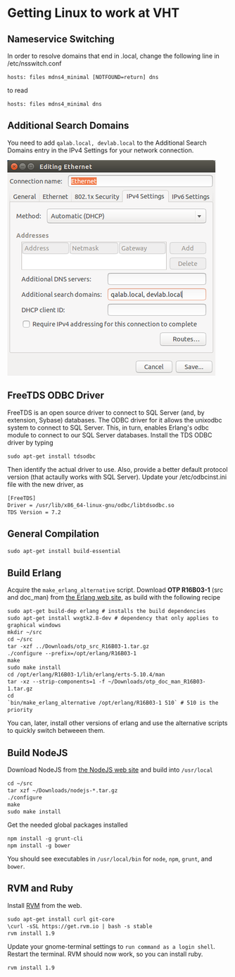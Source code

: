 # Getting Linux to work at VHT

## Nameservice Switching

In order to resolve domains that end in .local, change the following line in /etc/nsswitch.conf

```
hosts: files mdns4_minimal [NOTFOUND=return] dns
```

to read

```
hosts: files mdns4_minimal dns
```

## Additional Search Domains

You need to add `qalab.local, devlab.local` to the Additional Search Domains entry in the IPv4 Settings for your network connection.

![search_domains.png](images/search_domains.png)

## FreeTDS ODBC Driver

FreeTDS is an open source driver to connect to SQL Server (and, by extension, Sybase) databases. The ODBC driver for it allows the unixodbc system to connect to SQL Server. This, in turn, enables Erlang's odbc module to connect to our SQL Server databases. Install the TDS ODBC driver by typing

```
sudo apt-get install tdsodbc
```

Then identify the actual driver to use. Also, provide a better default protocol version (that actaully works with SQL Server). Update your /etc/odbcinst.ini file with the new driver, as

```
[FreeTDS]
Driver = /usr/lib/x86_64-linux-gnu/odbc/libtdsodbc.so
TDS Version = 7.2
```

## General Compilation

`sudo apt-get install build-essential`

## Build Erlang

Acquire the `make_erlang_alternative` script.
Download **OTP R16B03-1** (src and doc_man) from [the Erlang web site](http://erlang.org), as build with the following recipe

```
sudo apt-get build-dep erlang # installs the build dependencies
sudo apt-get install wxgtk2.8-dev # dependency that only applies to graphical windows
mkdir ~/src
cd ~/src
tar -xzf ../Downloads/otp_src_R16B03-1.tar.gz
./configure --prefix=/opt/erlang/R16B03-1
make
sudo make install
cd /opt/erlang/R16B03-1/lib/erlang/erts-5.10.4/man
tar -xz --strip-components=1 -f ~/Downloads/otp_doc_man_R16B03-1.tar.gz
cd
`bin/make_erlang_alternative /opt/erlang/R16B03-1 510` # 510 is the priority
```

You can, later, install other versions of erlang and use the alternative scripts to quickly switch betweeen them.

## Build NodeJS

Download NodeJS from [the NodeJS web site](http://nodejs.org) and build into `/usr/local`

```
cd ~/src
tar xzf ~/Downloads/nodejs-*.tar.gz
./configure
make
sudo make install
```

Get the needed global packages installed

```
npm install -g grunt-cli
npm install -g bower
```

You should see executables in `/usr/local/bin` for `node`, `npm`, `grunt`, and `bower`.

## RVM and Ruby

Install [RVM](http://rvm.io) from the web.

```
sudo apt-get install curl git-core
\curl -sSL https://get.rvm.io | bash -s stable
rvm install 1.9
```

Update your gnome-terminal settings to `run command as a login shell`. Restart the terminal. RVM should now work, so you can install ruby.

```
rvm install 1.9
```
